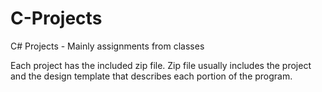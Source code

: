 # C-Projects
C# Projects - Mainly assignments from classes

Each project has the included zip file.
  Zip file usually includes the project and the design template that describes each portion of the program.
